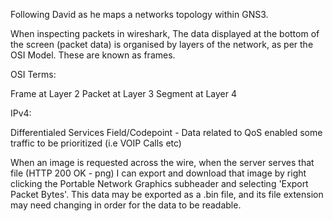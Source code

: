 Following David as he maps a networks topology within GNS3. 

When inspecting packets in wireshark, The data displayed at the bottom of the screen (packet data) is organised by layers of the network, as per the OSI Model. These are known as frames. 

OSI Terms:

Frame at Layer 2
Packet at Layer 3
Segment at Layer 4

IPv4: 

Differentialed Services Field/Codepoint - Data related to QoS enabled some traffic to be prioritized (i.e VOIP Calls etc)


When an image is requested across the wire, when the server serves that file (HTTP 200 OK - png) I can export and download that image by right clicking the Portable Network Graphics subheader and selecting 'Export Packet Bytes'.
    This data may be exported as a .bin file, and its file extension may need changing in order for the data to be readable. 

